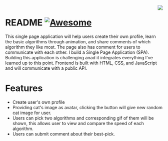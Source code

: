 <img src="icon.png" align="right" />

# README [![Awesome](https://cdn.jsdelivr.net/gh/sindresorhus/awesome@d7305f38d29fed78fa85652e3a63e154dd8e8829/media/badge.svg)](https://github.com/sindresorhus/awesome#readme)
This single page application will help users create their own profile, learn the basic algorithms through animation, and share comments of which algorithm they like most. The page also has comment for users to communicate with each other.
I build a Single Page Application (SPA). Building this application is challenging anad it integrates everything I've learned up to this point. Frontend is built with HTML, CSS, and JavaScript and will communicate with a public API.

# Features
* Create user's own profile
* Providing cat's image as avatar, clicking the button will give new random cat image for user.
* Users can pick two algorithms and corresponding gif of them will be shown, this allows user to view and compare the speed of each algorithm.
* Users can submit comment about their best-pick.
